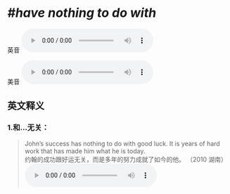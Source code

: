 # ***\#have nothing to do with*** 
英音
<audio src="./media/have nothing to do with1_AAC.aac" controls="controls"></audio>

美音
<audio src="./media/have nothing to do with2_AAC.aac" controls="controls"></audio>



  

英文释义
---
### 1.**和…无关：**  

 > John’s success has nothing to do with good luck. It is years of hard work that has made him what he is today.  
 > 约翰的成功跟好运无关，而是多年的努力成就了如今的他。  （2010 湖南）  
<audio src="./media/nothing-6.aac" controls="controls"></audio>


